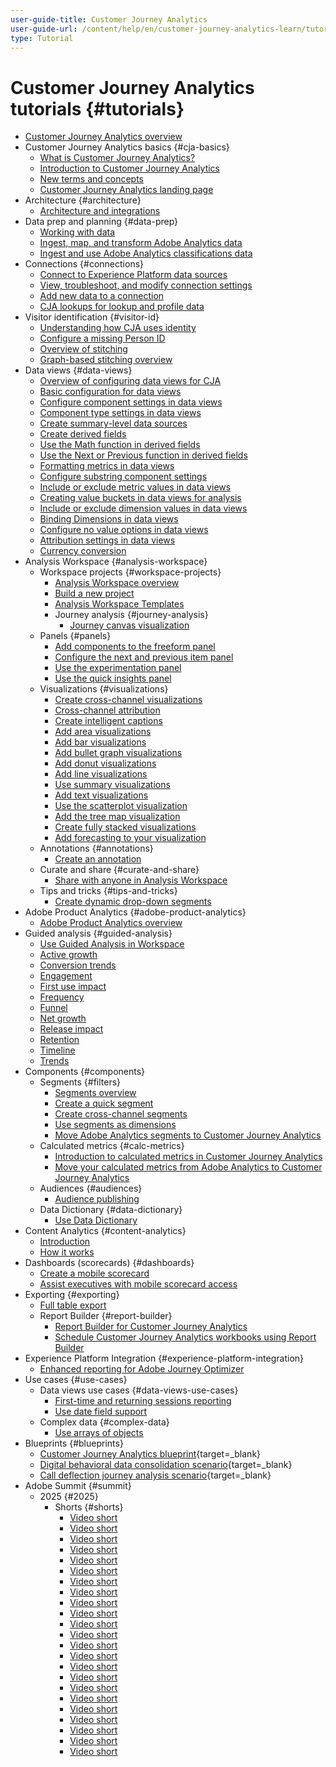```yaml
---
user-guide-title: Customer Journey Analytics
user-guide-url: /content/help/en/customer-journey-analytics-learn/tutorials/overview.html
type: Tutorial
---
```


# Customer Journey Analytics tutorials {#tutorials}

+ [Customer Journey Analytics overview](overview.md)
+ Customer Journey Analytics basics {#cja-basics}
    + [What is Customer Journey Analytics?](cja-basics/what-is-customer-journey-analytics.md)
    + [Introduction to Customer Journey Analytics](cja-basics/understanding-customer-journey-analytics.md)
    + [New terms and concepts](cja-basics/new-terms-and-concepts-in-cja.md)
    + [Customer Journey Analytics landing page](cja-basics/customer-journey-analytics-landing-page.md)
+ Architecture {#architecture}
    + [Architecture and integrations](architecture/architecture-and-integrations-of-cja.md)
+ Data prep and planning {#data-prep}
    + [Working with data](data-prep/working-with-data-in-cja.md)
    + [Ingest, map, and transform Adobe Analytics data](data-prep/ingest-map-and-transform-adobe-analytics-data.md)
    + [Ingest and use Adobe Analytics classifications data](data-prep/ingest-and-use-analytics-classifications.md)
+ Connections {#connections}
    + [Connect to Experience Platform data sources](connections/connecting-customer-journey-analytics-to-data-sources-in-platform.md)
    + [View, troubleshoot, and modify connection settings](connections/connections-details-experience-in-cja.md)
    + [Add new data to a connection](connections/add-past-data-to-an-existing-connection-in-cja.md)
    + [CJA lookups for lookup and profile data](connections/cja-lookup-data.md)
+ Visitor identification {#visitor-id}
    + [Understanding how CJA uses identity](visitor-id/understanding-how-customer-journey-analytics-uses-identity.md)
    + [Configure a missing Person ID](visitor-id/configure-missing-person-id.md)
    + [Overview of stitching](visitor-id/overview-of-stitching.md)
    + [Graph-based stitching overview](visitor-id/graph-based-stitching-overview.md)
+ Data views {#data-views}
    + [Overview of configuring data views for CJA](data-views/overview-of-configuring-data-views-for-cja.md)
    + [Basic configuration for data views](data-views/basic-configuration-for-data-views.md)
    + [Configure component settings in data views](data-views/configuring-component-settings-in-data-views.md)
    + [Component type settings in data views](data-views/component-type-settings-in-data-views.md)
    + [Create summary-level data sources](data-views/create-summary-level-data-sources.md)
    + [Create derived fields](data-views/derived-fields-in-cja.md)
    + [Use the Math function in derived fields](data-views/use-the-math-function-in-derived-fields.md)
    + [Use the Next or Previous function in derived fields](data-views/use-the-next-previous-function-in-derived-fields.md)
    + [Formatting metrics in data views](data-views/formatting-metrics-in-data-views.md)
    + [Configure substring component settings](data-views/configure-substring-component-settings.md)
    + [Include or exclude metric values in data views](data-views/include-or-exclude-metric-values-in-data-views.md)
    + [Creating value buckets in data views for analysis](data-views/creating-value-buckets-in-data-views-for-analysis.md)
    + [Include or exclude dimension values in data views](data-views/include-or-exclude-dimension-values-in-data-views.md)
    + [Binding Dimensions in data views](data-views/binding-dimensions-in-data-views.md)
    + [Configure no value options in data views](data-views/configure-no-value-options-in-data-views.md)
    + [Attribution settings in data views](data-views/attribution-settings-in-data-views.md)
    + [Currency conversion](data-views/currency-conversion.md)
+ Analysis Workspace {#analysis-workspace}
    + Workspace projects {#workspace-projects}
        + [Analysis Workspace overview](analysis-workspace/workspace-projects/analysis-workspace-overview.md)  
        + [Build a new project](analysis-workspace/workspace-projects/build-a-new-project.md)
        + [Analysis Workspace Templates](analysis-workspace/workspace-projects/analysis-workspace-templates.md)
        + Journey analysis {#journey-analysis}
            + [Journey canvas visualization](analysis-workspace/workspace-projects/journey-analysis/journey-canvas-viz.md)
    + Panels {#panels}
        + [Add components to the freeform panel](analysis-workspace/panels/add-components-to-the-freeform-panel.md)
        + [Configure the next and previous item panel](analysis-workspace/panels/configure-next-previous-item-panel.md)
        + [Use the experimentation panel](analysis-workspace/panels/use-the-experimentation-panel.md)
        + [Use the quick insights panel](analysis-workspace/panels/use-the-quick-insights-panel.md)
    + Visualizations {#visualizations}
        + [Create cross-channel visualizations](analysis-workspace/visualizations/creating-cross-channel-visualizations-in-customer-journey-analytics.md)
        + [Cross-channel attribution](analysis-workspace/visualizations/cross-channel-attribution-in-customer-journey-analytics.md)
        + [Create intelligent captions](analysis-workspace/visualizations/intelligent-captions.md)
        + [Add area visualizations](analysis-workspace/visualizations/add-area-visualizations.md)
        + [Add bar visualizations](analysis-workspace/visualizations/add-bar-visualizations.md)
        + [Add bullet graph visualizations](analysis-workspace/visualizations/add-bullet-graph-visualizations.md)
        + [Add donut visualizations](analysis-workspace/visualizations/add-donut-visualizations.md)
        + [Add line visualizations](analysis-workspace/visualizations/add-line-visualizations.md)
        + [Use summary visualizations](analysis-workspace/visualizations/use-summary-visualizations.md)
        + [Add text visualizations](analysis-workspace/visualizations/add-text-visualizations.md)
        + [Use the scatterplot visualization](analysis-workspace/visualizations/use-scatterplot-visualizations.md)
        + [Add the tree map visualization](analysis-workspace/visualizations/add-treemap-visualizations.md)
        + [Create fully stacked visualizations](analysis-workspace/visualizations/create-stacked-visualizations.md)
        + [Add forecasting to your visualization](analysis-workspace/visualizations/forecasting.md)
    + Annotations {#annotations}
        + [Create an annotation](analysis-workspace/annotations/create-an-annotation.md)
    + Curate and share {#curate-and-share}
        + [Share with anyone in Analysis Workspace](analysis-workspace/curate-and-share/share-with-anyone-in-analysis-workspace.md)
    + Tips and tricks {#tips-and-tricks}
        + [Create dynamic drop-down segments](analysis-workspace/tips-and-tricks/dynamic-drop-downs.md)
+ Adobe Product Analytics {#adobe-product-analytics}
    + [Adobe Product Analytics overview](adobe-product-analytics/adobe-product-analytics-overview.md)
+ Guided analysis {#guided-analysis}
    + [Use Guided Analysis in Workspace](guided-analysis/guided-analysis-in-workspace.md)
    + [Active growth](guided-analysis/active-growth.md)
    + [Conversion trends](guided-analysis/conversion-trends.md)
    + [Engagement](guided-analysis/engagement.md)
    + [First use impact](guided-analysis/first-use-impact.md)
    + [Frequency](guided-analysis/frequency.md)
    + [Funnel](guided-analysis/funnel.md)        
    + [Net growth](guided-analysis/net-growth.md)  
    + [Release impact](guided-analysis/release-impact.md)
    + [Retention](guided-analysis/retention.md)
    + [Timeline](guided-analysis/timeline.md) 
    + [Trends](guided-analysis/trends.md)
+ Components {#components}
    + Segments {#filters}
        + [Segments overview](components/filters/introduction-to-filters-in-cja.md)
        + [Create a quick segment](components/filters/create-a-quick-filter.md)
        + [Create cross-channel segments](components/filters/creating-cross-channel-filters-in-customer-journey-analytics.md)
        + [Use segments as dimensions](components/filters/use-filters-as-dimensions.md)
        + [Move Adobe Analytics segments to Customer Journey Analytics](components/filters/moving-adobe-analytics-segments-to-customer-journey-analytics.md)
    + Calculated metrics {#calc-metrics}
        + [Introduction to calculated metrics in Customer Journey Analytics](components/calc-metrics/introduction-to-calculated-metrics-in-customer-journey-analytics.md)
        + [Move your calculated metrics from Adobe Analytics to Customer Journey Analytics](components/calc-metrics/moving-your-calculated-metrics-from-adobe-analytics-to-customer-journey-analytics.md)
    + Audiences {#audiences}
        + [Audience publishing](components/audiences/audience-publishing-for-cja.md)
    + Data Dictionary {#data-dictionary}
        + [Use Data Dictionary](components/data-dictionary/use-data-dictionary.md)  
+ Content Analytics {#content-analytics}
    + [Introduction](content-analytics/introduction-to-content-analytics.md)
    + [How it works](content-analytics/how-it-works.md)
+ Dashboards (scorecards) {#dashboards}
    + [Create a mobile scorecard](dashboards/create-a-mobile-scorecard.md)
    + [Assist executives with mobile scorecard access](dashboards/assist-executives-to-access-mobile-scorecards.md)
+ Exporting {#exporting}
    + [Full table export](exporting/full-table-export.md)
    + Report Builder {#report-builder}
        + [Report Builder for Customer Journey Analytics](exporting/report-builder/report-builder-for-customer-journey-analytics.md)
        + [Schedule Customer Journey Analytics workbooks using Report Builder](exporting/report-builder/schedule-cja-workbooks-using-report-builder.md)
+ Experience Platform Integration {#experience-platform-integration}
    +  [Enhanced reporting for Adobe Journey Optimizer](experience-platform-integration/enhanced-reporting-for-adobe-journey-optimizer.md)
+ Use cases {#use-cases}
    + Data views use cases {#data-views-use-cases}
        + [First-time and returning sessions reporting](use-cases/data-views-use-cases/first-time-and-returning-sessions.md)
        + [Use date field support](use-cases/data-views-use-cases/leverage-date-field-support.md)
    + Complex data {#complex-data}
        + [Use arrays of objects](use-cases/complex-data/object-arrays-in-cja.md)
+ Blueprints {#blueprints}
    + [Customer Journey Analytics blueprint](https://experienceleague.adobe.com/en/docs/blueprints-learn/architecture/customer-journey-analytics/overview){target=_blank}
    + [Digital behavioral data consolidation scenario](https://experienceleague.adobe.com/en/docs/analytics-platform/using/cja-usecases/cross-channel/cross-channel){target=_blank}
    + [Call deflection journey analysis scenario](https://experienceleague.adobe.com/en/docs/analytics-platform/using/cja-usecases/cross-channel/call-center){target=_blank}
+ Adobe Summit {#summit}
    + 2025 {#2025}
        + Shorts {#shorts}
            + [Video short](./summit/2025/shorts/algorithmic-attribution-a-game-changer-for-marketers.md)
            + [Video short](./summit/2025/shorts/analytics-easy-mode-simplifying-workspace-for-all-users.md)
            + [Video short](./summit/2025/shorts/anomaly-detection-in-customer-journey-analytics.md)
            + [Video short](./summit/2025/shorts/audience-agent-proactive-audience-health-monitoring.md)
            + [Video short](./summit/2025/shorts/best-practices-for-implementing-customer-journey-analytics.md)
            + [Video short](./summit/2025/shorts/breaking-data-limits-with-summary-data-sources.md)
            + [Video short](./summit/2025/shorts/content-analytics-ai-powered-insights-for-creative-assets.md)
            + [Video short](./summit/2025/shorts/data-as-a-product-planning-your-cja-implementation.md)
            + [Video short](./summit/2025/shorts/data-insights-agent-empowering-self-service-analytics.md)
            + [Video short](./summit/2025/shorts/derived-fields-user-state-change-metrics.md)
            + [Video short](./summit/2025/shorts/gamifying-workspace-unlock-achievements-in-customer-journey-analytics.md)
            + [Video short](./summit/2025/shorts/graph-based-stitching-for-customer-journey-analytics.md)
            + [Video short](./summit/2025/shorts/how-ai-assistant-transforms-data-insights-in-adobe-experience-platform.md)
            + [Video short](./summit/2025/shorts/how-genai-enhances-customer-journey-analytics.md)
            + [Video short](./summit/2025/shorts/identity-stitching-in-customer-journey-analytics.md)
            + [Video short](./summit/2025/shorts/implementation-best-practices-for-customer-journey-analytics.md)
            + [Video short](./summit/2025/shorts/in-line-derived-fields-real-time-data-transformation-in-cja.md)
            + [Video short](./summit/2025/shorts/introducing-adobe-s-agent-orchestrator-the-next-era-of-genai-innovation.md)
            + [Video short](./summit/2025/shorts/journey-canvas-visualizing-complex-funnels.md)
            + [Video short](./summit/2025/shorts/run-and-operate-strategies-for-scaling-adobe-implementations.md)
            + [Video short](./summit/2025/shorts/the-strategic-imperative-of-customer-analytics.md)
            + [Video short](./summit/2025/shorts/three-types-of-cja-implementation-projects.md)
            + [Video short](./summit/2025/shorts/understanding-customer-journey-analytics-as-your-dream-home.md)
